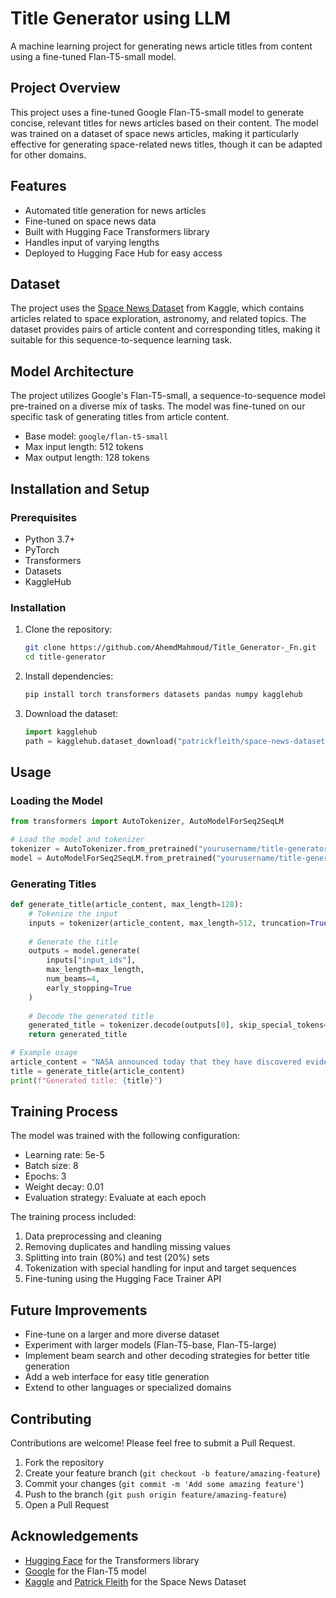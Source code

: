 # Title Generator using LLM

A machine learning project for generating news article titles from content using a fine-tuned Flan-T5-small model.

## Project Overview

This project uses a fine-tuned Google Flan-T5-small model to generate concise, relevant titles for news articles based on their content. The model was trained on a dataset of space news articles, making it particularly effective for generating space-related news titles, though it can be adapted for other domains.

## Features

- Automated title generation for news articles
- Fine-tuned on space news data
- Built with Hugging Face Transformers library
- Handles input of varying lengths
- Deployed to Hugging Face Hub for easy access

## Dataset

The project uses the [Space News Dataset](https://www.kaggle.com/datasets/patrickfleith/space-news-dataset) from Kaggle, which contains articles related to space exploration, astronomy, and related topics. The dataset provides pairs of article content and corresponding titles, making it suitable for this sequence-to-sequence learning task.

## Model Architecture

The project utilizes Google's Flan-T5-small, a sequence-to-sequence model pre-trained on a diverse mix of tasks. The model was fine-tuned on our specific task of generating titles from article content.

- Base model: `google/flan-t5-small`
- Max input length: 512 tokens
- Max output length: 128 tokens

## Installation and Setup

### Prerequisites

- Python 3.7+
- PyTorch
- Transformers
- Datasets
- KaggleHub

### Installation

1. Clone the repository:
   ```bash
   git clone https://github.com/AhemdMahmoud/Title_Generator-_Fn.git
   cd title-generator
   ```

2. Install dependencies:
   ```bash
   pip install torch transformers datasets pandas numpy kagglehub
   ```

3. Download the dataset:
   ```python
   import kagglehub
   path = kagglehub.dataset_download("patrickfleith/space-news-dataset")
   ```

## Usage

### Loading the Model

```python
from transformers import AutoTokenizer, AutoModelForSeq2SeqLM

# Load the model and tokenizer
tokenizer = AutoTokenizer.from_pretrained("yourusername/title-generator")
model = AutoModelForSeq2SeqLM.from_pretrained("yourusername/title-generator")
```

### Generating Titles

```python
def generate_title(article_content, max_length=128):
    # Tokenize the input
    inputs = tokenizer(article_content, max_length=512, truncation=True, padding="max_length", return_tensors="pt")
    
    # Generate the title
    outputs = model.generate(
        inputs["input_ids"],
        max_length=max_length,
        num_beams=4,
        early_stopping=True
    )
    
    # Decode the generated title
    generated_title = tokenizer.decode(outputs[0], skip_special_tokens=True)
    return generated_title

# Example usage
article_content = "NASA announced today that they have discovered evidence of water on Mars. The discovery was made using the Perseverance rover which landed on the planet in February 2021..."
title = generate_title(article_content)
print(f"Generated title: {title}")
```

## Training Process

The model was trained with the following configuration:

- Learning rate: 5e-5
- Batch size: 8
- Epochs: 3
- Weight decay: 0.01
- Evaluation strategy: Evaluate at each epoch

The training process included:
1. Data preprocessing and cleaning
2. Removing duplicates and handling missing values
3. Splitting into train (80%) and test (20%) sets
4. Tokenization with special handling for input and target sequences
5. Fine-tuning using the Hugging Face Trainer API


## Future Improvements

- Fine-tune on a larger and more diverse dataset
- Experiment with larger models (Flan-T5-base, Flan-T5-large)
- Implement beam search and other decoding strategies for better title generation
- Add a web interface for easy title generation
- Extend to other languages or specialized domains

## Contributing

Contributions are welcome! Please feel free to submit a Pull Request.

1. Fork the repository
2. Create your feature branch (`git checkout -b feature/amazing-feature`)
3. Commit your changes (`git commit -m 'Add some amazing feature'`)
4. Push to the branch (`git push origin feature/amazing-feature`)
5. Open a Pull Request


## Acknowledgements

- [Hugging Face](https://huggingface.co/) for the Transformers library
- [Google](https://ai.google/research/) for the Flan-T5 model
- [Kaggle](https://www.kaggle.com/) and [Patrick Fleith](https://www.kaggle.com/patrickfleith) for the Space News Dataset
